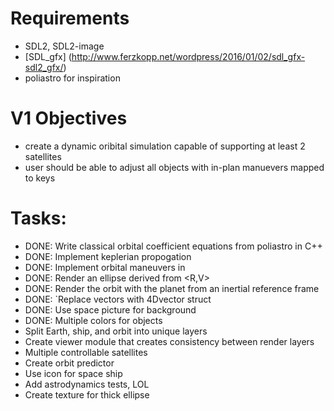 # Requirements
* SDL2, SDL2-image
* [SDL\_gfx] (http://www.ferzkopp.net/wordpress/2016/01/02/sdl_gfx-sdl2_gfx/)
* poliastro for inspiration

# V1 Objectives
* create a dynamic oribital simulation capable of supporting at least 2 satellites
* user should be able to adjust all objects with in-plan manuevers mapped to keys

# Tasks:
* DONE: Write classical orbital coefficient equations from poliastro in C++
* DONE: Implement keplerian propogation
* DONE: Implement orbital maneuvers in
* DONE: Render an ellipse derived from \<R,V\>
* DONE: Render the orbit with the planet from an inertial reference frame
* DONE: `Replace vectors with 4Dvector struct
* DONE: Use space picture for background
* DONE: Multiple colors for objects
* Split Earth, ship, and orbit into unique layers
* Create viewer module that creates consistency between render layers
* Multiple controllable satellites
* Create orbit predictor
* Use icon for space ship
* Add astrodynamics tests, LOL
* Create texture for thick ellipse
